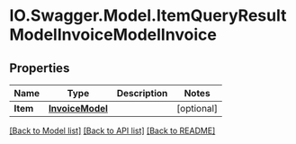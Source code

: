 # IO.Swagger.Model.ItemQueryResultModelInvoiceModelInvoice
## Properties

Name | Type | Description | Notes
------------ | ------------- | ------------- | -------------
**Item** | [**InvoiceModel**](InvoiceModel.md) |  | [optional] 

[[Back to Model list]](../README.md#documentation-for-models) [[Back to API list]](../README.md#documentation-for-api-endpoints) [[Back to README]](../README.md)

